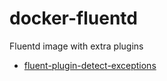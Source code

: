 # docker-fluentd
Fluentd image with extra plugins

- [fluent-plugin-detect-exceptions](https://github.com/GoogleCloudPlatform/fluent-plugin-detect-exceptions)
